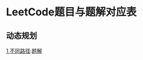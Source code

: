 # LeetCode题目与题解对应表
## 动态规划
[1 不同路径](https://leetcode.cn/problems/unique-paths/):[题解](https://github.com/Lp700750/LeetCode/blob/master/LeetCode/62.md)
